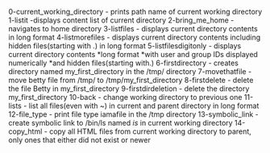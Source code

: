 0-current_working_directory - prints path name of current working directory
1-listit -displays content list of current directory
2-bring_me_home - navigates to home directory 
3-listfiles - displays current directory contents in long format
4-listmorefiles - displays current directory contents including hidden files(starting with .) in long format
5-listfilesdigitonly - displays current directory contents 
	*long format
	*with user and group IDs displayed numerically
	*and hidden files(starting with.)
6-firstdirectory - creates directory named my_first_directory in the /tmp/ directory
7-movethatfile - move betty file from /tmp/ to /tmp/my_first_directory
8-firstdelete - delete the file Betty in my_first_directory
9-firstdirdeletion - delete the directory my_first_directory
10-back - change working directory to previous one
11-lists - list all files(even with ~) in current and parent directory in long format
12-file_type  - print file type iamafile in the /tmp directory
13-symbolic_link - create symbolic link to /bin/ls named _is_ in current working directory
14-copy_html - copy all HTML files from current working directory to parent, only ones that either did not exist or newer
